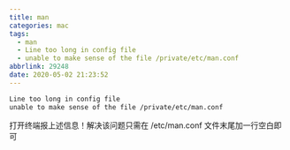 ```yaml
---
title: man
categories: mac
tags:
  - man
  - Line too long in config file
  - unable to make sense of the file /private/etc/man.conf
abbrlink: 29248
date: 2020-05-02 21:23:52
---
```


```bash
Line too long in config file
unable to make sense of the file /private/etc/man.conf
```

打开终端报上述信息！解决该问题只需在 /etc/man.conf 文件末尾加一行空白即可
